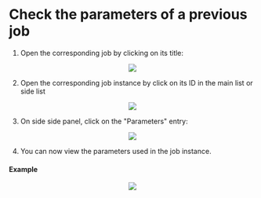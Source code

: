 # Check the parameters of a previous job
1. Open the corresponding job by clicking on its title:

<div style="text-align:center">
    <img src="cloud/images/master/OpenAJob.gif"> 
</div>
<!-- ![OpenAJob](images/OpenAJob.gif) -->

2. Open the corresponding job instance by click on its ID in the main list or side list

<div style="text-align:center">
    <img src="cloud/images/master/OpenJobInstance.png"> 
</div>
<!-- ![OpenJobInstance](images/OpenJobInstance.png) -->

3. On side side panel, click on the "Parameters" entry:

<div style="text-align:center">
    <img src="cloud/images/master/AccessParameters.png"> 
</div>
<!-- ![AccessParameters](images/AccessParameters.png) -->

4. You can now view the parameters used in the job instance.

#### Example

<div style="text-align:center">
    <img src="cloud/images/master/DisplayParametersExample.png"> 
</div>
<!-- ![DisplayParametersExample](images/DisplayParametersExample.png) -->